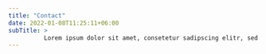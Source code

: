 ```yaml
---
title: "Contact"
date: 2022-01-08T11:25:11+06:00
subTitle: >
          Lorem ipsum dolor sit amet, consetetur sadipscing elitr, sed diam nonumy eirmod tempor invidunt ut labore et dolore magna aliquyam erat, sed diam voluptua. At vero eos accusam et justo duo dolores ea rebum Stet clita.
---
```



